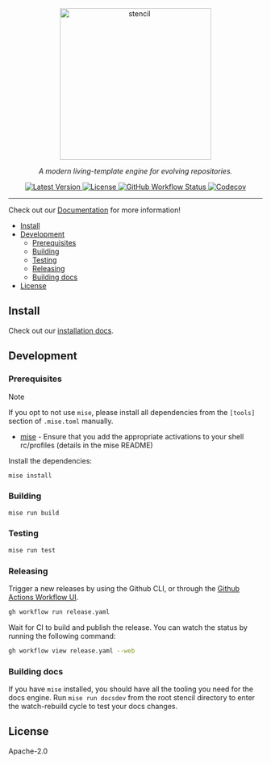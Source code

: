 <div align="center">
  <a href="https://stencil.rgst.io">
    <img src=".github/images/stencil.png" alt="stencil" width="300" />
  </a>

<p><em>A modern living-template engine for evolving repositories.</em></p>

<a href="https://github.com/rgst-io/stencil/releases">
    <img alt="Latest Version" src="https://img.shields.io/github/v/release/rgst-io/stencil?style=for-the-badge">
  </a>
  <a href="https://github.com/rgst-io/stencil/blob/main/LICENSE">
    <img alt="License" src="https://img.shields.io/github/license/rgst-io/stencil?style=for-the-badge">
  </a>
  <a href="https://github.com/rgst-io/stencil/actions/workflows/tests.yaml">
    <img alt="GitHub Workflow Status" src="https://img.shields.io/github/actions/workflow/status/rgst-io/stencil/tests.yaml?style=for-the-badge">
  </a>
  <a href="https://app.codecov.io/gh/rgst-io/stencil">
    <img alt="Codecov" src="https://img.shields.io/codecov/c/github/rgst-io/stencil?style=for-the-badge">
  </a>
  <hr />
</div>

Check out our [Documentation](https://stencil.rgst.io/) for more
information!

<!-- mise run update-readme-toc -->
<!-- toc -->

- [Install](#install)
- [Development](#development)
  - [Prerequisites](#prerequisites)
  - [Building](#building)
  - [Testing](#testing)
  - [Releasing](#releasing)
  - [Building docs](#building-docs)
- [License](#license)

<!-- /toc -->

## Install

Check out our [installation docs].

## Development

### Prerequisites

> [!NOTE]
> If you opt to not use `mise`, please install all dependencies
> from the `[tools]` section of `.mise.toml` manually.

- [mise](https://github.com/jdx/mise?tab=readme-ov-file#quickstart) -
  Ensure that you add the appropriate activations to your shell
  rc/profiles (details in the mise README)

Install the dependencies:

```bash
mise install
```

### Building

```bash
mise run build
```

### Testing

```bash
mise run test
```

### Releasing

Trigger a new releases by using the Github CLI, or through the
[Github Actions Workflow UI](https://github.com/rgst-io/stencil/actions/workflows/release.yaml).

```bash
gh workflow run release.yaml
```

Wait for CI to build and publish the release. You can watch the status
by running the following command:

```bash
gh workflow view release.yaml --web
```

### Building docs

If you have `mise` installed, you should have all the tooling you need
for the docs engine. Run `mise run docsdev` from the root stencil
directory to enter the watch-rebuild cycle to test your docs changes.

## License

Apache-2.0

[installation docs]: https://stencil.rgst.io/guide/installation.html
